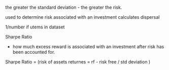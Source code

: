 

the greater the standard deviation - the greater the risk.

used to determine risk associated with an investment
calculates dispersal

1/number if utems in dataset


Sharpe Ratio

- how much excess reward is associated with an investment after risk has been accounted for. 

Sharpe Ratio = (risk of assets returnes = rf - risk free / std deviation )